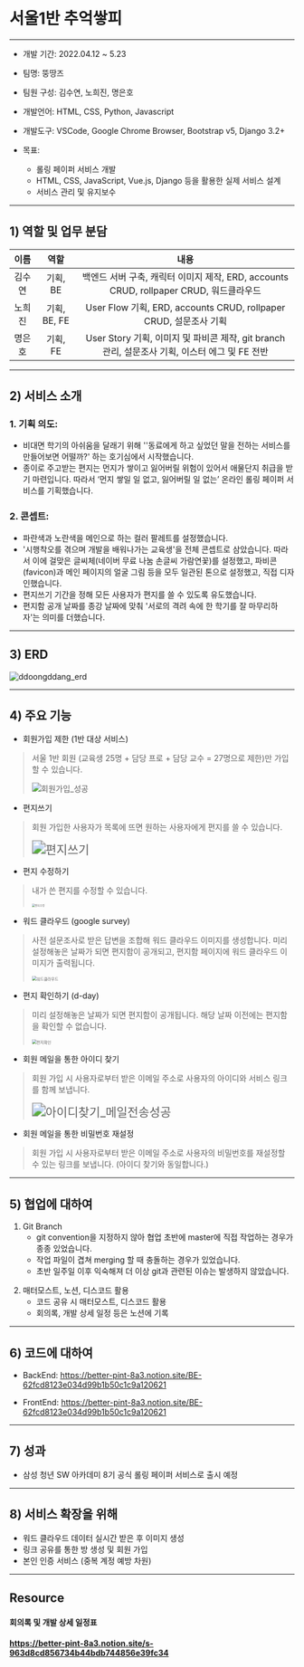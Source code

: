 # 서울1반 추억쌓피

---

- 개발 기간: 2022.04.12 ~ 5.23

- 팀명: 뚱땅즈

- 팀원 구성: 김수연, 노희진, 명은호

- 개발언어: HTML, CSS, Python, Javascript

- 개발도구: VSCode, Google Chrome Browser, Bootstrap v5, Django 3.2+

- 목표:

  -  롤링 페이퍼 서비스 개발
  -  HTML, CSS, JavaScript, Vue.js, Django 등을 활용한 실제 서비스 설계 
  -  서비스 관리 및 유지보수
  
  

--------

## 1) 역할 및 업무 분담



|  이름  |     역할     |                             내용                             |
| :----: | :----------: | :----------------------------------------------------------: |
| 김수연 |   기획, BE   | 백엔드 서버 구축, 캐릭터 이미지 제작, ERD, accounts CRUD, rollpaper CRUD, 워드클라우드 |
| 노희진 | 기획, BE, FE | User Flow 기획, ERD, accounts CRUD, rollpaper CRUD, 설문조사 기획 |
| 명은호 |   기획, FE   | User Story 기획, 이미지 및 파비콘 제작, git branch 관리, 설문조사 기획, 이스터 에그 및 FE 전반 |





----

## 2) 서비스 소개



### 1. 기획 의도:

- 비대면 학기의 아쉬움을 달래기 위해 ''동료에게 하고 싶었던 말을 전하는 서비스를 만들어보면 어떨까?' 하는 호기심에서 시작했습니다.
- 종이로 주고받는 편지는 먼지가 쌓이고 잃어버릴 위험이 있어서 애물단지 취급을 받기 마련입니다. 따라서 ‘먼지 쌓일 일 없고, 잃어버릴 일 없는’ 온라인 롤링 페이퍼 서비스를 기획했습니다.

### 2. 콘셉트:

- 파란색과 노란색을 메인으로 하는 컬러 팔레트를 설정했습니다.
- '시행착오를 겪으며 개발을 배워나가는 교육생'을 전체 콘셉트로 삼았습니다. 따라서 이에 걸맞은 글씨체(네이버 무료 나눔 손글씨 가람연꽃)를 설정했고, 파비콘(favicon)과 메인 페이지의 얼굴 그림 등을 모두 일관된 톤으로 설정했고, 직접 디자인했습니다.
- 편지쓰기 기간을 정해 모든 사용자가 편지를 쓸 수 있도록 유도했습니다.
- 편지함 공개 날짜를 종강 날짜에 맞춰 '서로의 격려 속에 한 학기를 잘 마무리하자'는 의미를 더했습니다.



---------------------

## 3) ERD



![ddoongddang_erd](서울1반_추억쌓피_회고.assets/ddoongddang_erd.png)



------

## 4) 주요 기능



- 회원가입 제한 (1반 대상 서비스)

> 서울 1반 회원 (교육생 25명 + 담당 프로 + 담당 교수 = 27명으로 제한)만 가입할 수 있습니다.
>
> ![회원가입_성공](서울1반_추억쌓피_회고.assets/회원가입_성공-16551296968501.gif)



- 편지쓰기

> 회원 가입한 사용자가 목록에 뜨면 원하는 사용자에게 편지를 쓸 수 있습니다. 
>
> <img src="서울1반_추억쌓피_회고.assets/편지쓰기.gif" alt="편지쓰기" style="zoom:150%;" />



- 편지 수정하기

> 내가 쓴 편지를 수정할 수 있습니다.
>
> <img src="서울1반_추억쌓피_회고.assets/편지수정.gif" alt="편지수정" style="zoom: 33%;" />

  

  

- 워드 클라우드 (google survey)

> 사전 설문조사로 받은 답변을 조합해 워드 클라우드 이미지를 생성합니다. 미리 설정해놓은 날짜가 되면 편지함이 공개되고, 편지함 페이지에 워드 클라우드 이미지가 출력됩니다.
>
> <img src="서울1반_추억쌓피_회고.assets/워드클라우드.png" alt="워드클라우드" style="zoom:50%;" />



- 편지 확인하기 (d-day)

> 미리 설정해놓은 날짜가 되면 편지함이 공개됩니다. 해당 날짜 이전에는 편지함을 확인할 수 없습니다.
>
> <img src="서울1반_추억쌓피_회고.assets/편지확인.gif" alt="편지확인" style="zoom: 50%;" />

  

- 회원 메일을 통한 아이디 찾기

> 회원 가입 시 사용자로부터 받은 이메일 주소로 사용자의 아이디와 서비스 링크를 함께 보냅니다.
>
> <img src="서울1반_추억쌓피_회고.assets/아이디찾기_메일전송성공.gif" alt="아이디찾기_메일전송성공" style="zoom:150%;" />

  

- 회원 메일을 통한 비밀번호 재설정

>  회원 가입 시 사용자로부터 받은 이메일 주소로 사용자의 비밀번호를 재설정할 수 있는 링크를 보냅니다. (아이디 찾기와 동일합니다.)



----------

## 5) 협업에 대하여

1) Git Branch
   - git convention을 지정하지 않아 협업 초반에 master에 직접 작업하는 경우가 종종 있었습니다.
   - 작업 파일이 겹쳐 merging 할 때 충돌하는 경우가 있었습니다.
   - 초반 일주일 이후 익숙해져 더 이상 git과 관련된 이슈는 발생하지 않았습니다.

2. 매터모스트, 노션, 디스코드 활용
   - 코드 공유 시 매터모스트, 디스코드 활용
   - 회의록, 개발 상세 일정 등은 노션에 기록



----

## 6) 코드에 대하여

- BackEnd: https://better-pint-8a3.notion.site/BE-62fcd8123e034d99b1b50c1c9a120621

- FrontEnd: https://better-pint-8a3.notion.site/BE-62fcd8123e034d99b1b50c1c9a120621



----

## 7) 성과

- 삼성 청년 SW 아카데미 8기 공식 롤링 페이퍼 서비스로 출시 예정



----

## 8) 서비스 확장을 위해

- 워드 클라우드 데이터 실시간 받은 후 이미지 생성
- 링크 공유를 통한 방 생성 및 회원 가입
- 본인 인증 서비스 (중복 계정 예방 차원)



---

## Resource

#### 회의록 및 개발 상세 일정표

####  https://better-pint-8a3.notion.site/s-963d8cd856734b44bdb744856e39fc34



